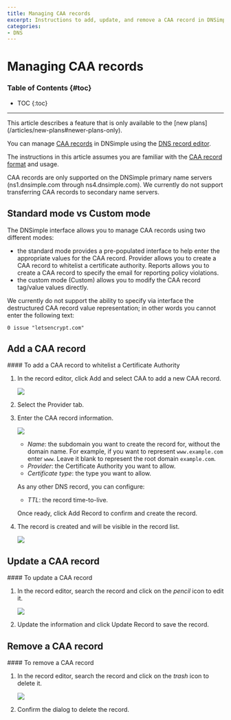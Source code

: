 ```yaml
---
title: Managing CAA records
excerpt: Instructions to add, update, and remove a CAA record in DNSimple.
categories:
- DNS
---
```


# Managing CAA records

### Table of Contents {#toc}

* TOC
{:toc}

---

<note>
This article describes a feature that is only available to the [new plans](/articles/new-plans#newer-plans-only).
</note>

You can manage [CAA records](/articles/caa-record) in DNSimple using the [DNS record editor](/articles/record-editor).

The instructions in this article assumes you are familiar with the [CAA record format](/articles/caa-record#record-format) and usage.

<note>
CAA records are only supported on the DNSimple primary name servers (ns1.dnsimple.com through ns4.dnsimple.com). We currently do not support transferring CAA records to secondary name servers.
</note>


## Standard mode vs Custom mode

The DNSimple interface allows you to manage CAA records using two different modes:

- the standard mode provides a pre-populated interface to help enter the appropriate values for the CAA record. <label>Provider</label> allows you to create a CAA record to whitelist a certificate authority. <label>Reports</label> allows you to create a CAA record to specify the email for reporting policy violations.
- the custom mode (<label>Custom</label>) allows you to modify the CAA record tag/value values directly.

We currently do not support the ability to specify via interface the destructured CAA record value representation; in other words you cannot enter the following text:

```
0 issue "letsencrypt.com"
```


## Add a CAA record

<div class="section-steps" markdown="1">
#### To add a CAA record to whitelist a Certificate Authority

1.  In the record editor, click <label>Add</label> and select <label>CAA</label> to add a new CAA record.

    ![](/files/record-caa-create-select.png)

1.  Select the <label>Provider</label> tab.

1.  Enter the CAA record information.

    ![](/files/record-caa-create-new.png)

    - _Name_: the subdomain you want to create the record for, without the domain name. For example, if you want to represent `www.example.com` enter `www`. Leave it blank to represent the root domain `example.com`.
    - _Provider_: the Certificate Authority you want to allow.
    - _Certificate type_: the type you want to allow.

    As any other DNS record, you can configure:

    - _TTL_: the record time-to-live.

    Once ready, click <label>Add Record</label> to confirm and create the record.

1.  The record is created and will be visible in the record list.

    ![](/files/record-caa-item.png)

</div>


## Update a CAA record

<div class="section-steps" markdown="1">
#### To update a CAA record

1.  In the record editor, search the record and click on the _pencil_ icon to edit it.

    ![](/files/record-caa-item-edit.png)

1.  Update the information and click <label>Update Record</label> to save the record.
</div>


## Remove a CAA record

<div class="section-steps" markdown="1">
#### To remove a CAA record

1.  In the record editor, search the record and click on the _trash_ icon to delete it.

    ![](/files/record-caa-item-delete.png)

1.  Confirm the dialog to delete the record.
</div>
